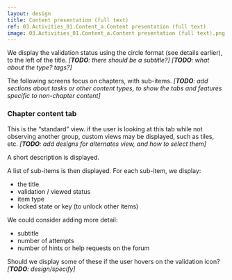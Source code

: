 ```yaml
---
layout: design
title: Content presentation (full text)
ref: 03.Activities_01.Content_a.Content presentation (full text)
image: 03.Activities_01.Content_a.Content presentation (full text).png
---
```


We display the validation status using the circle format (see details earlier), to the left of the title.
*[**TODO**: there should be a subtitle?]*
*[**TODO**: what about the type? tags?]*

The following screens focus on chapters, with sub-items. *[**TODO**: add sections about tasks or other content types, to show the tabs and features specific to non-chapter content]*

### Chapter content tab

This is the “standard” view.  if the user is looking at this tab while not observing another group, custom views may be displayed, such as tiles, etc.
*[**TODO**: add designs for alternates view, and how to select them]*

A short description is displayed.

A list of sub-items is then displayed. For each sub-item, we display:
- the title
- validation / viewed status
- item type
- locked state or key (to unlock other items)

We could consider adding more detail:
- subtitle
- number of attempts
- number of hints or help requests on the forum

Should we display some of these if the user hovers on the validation icon?
*[**TODO**: design/specify]*


